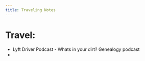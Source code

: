 ```yaml
---
title: Traveling Notes
---
```

# Travel:
- Lyft Driver Podcast - Whats in your dirt? 
		Genealogy podcast
-